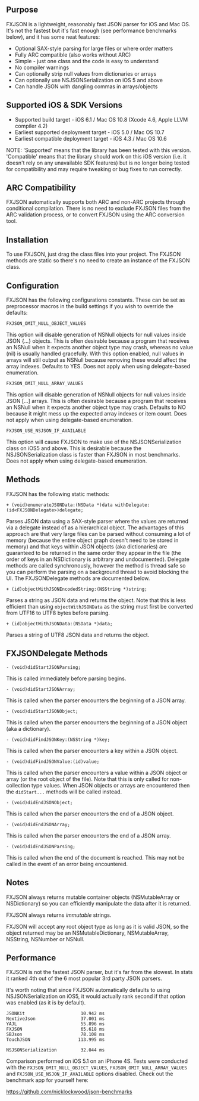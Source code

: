 Purpose
--------------

FXJSON is a lightweight, reasonably fast JSON parser for iOS and Mac OS. It's not the fastest but it's fast enough (see performance benchmarks below), and it has some neat features:

- Optional SAX-style parsing for large files or where order matters
- Fully ARC compatible (also works without ARC)
- Simple - just one class and the code is easy to understand
- No compiler warnings
- Can optionally strip null values from dictionaries or arrays
- Can optionally use NSJSONSerialization on iOS 5 and above
- Can handle JSON with dangling commas in arrays/objects


Supported iOS & SDK Versions
-----------------------------

* Supported build target - iOS 6.1 / Mac OS 10.8 (Xcode 4.6, Apple LLVM compiler 4.2)
* Earliest supported deployment target - iOS 5.0 / Mac OS 10.7
* Earliest compatible deployment target - iOS 4.3 / Mac OS 10.6

NOTE: 'Supported' means that the library has been tested with this version. 'Compatible' means that the library should work on this iOS version (i.e. it doesn't rely on any unavailable SDK features) but is no longer being tested for compatibility and may require tweaking or bug fixes to run correctly.


ARC Compatibility
------------------

FXJSON automatically supports both ARC and non-ARC projects through conditional compilation. There is no need to exclude FXJSON files from the ARC validation process, or to convert FXJSON using the ARC conversion tool.


Installation
---------------

To use FXJSON, just drag the class files into your project. The FXJSON methods are static so there's no need to create an instance of the FXJSON class.


Configuration
-----------------

FXJSON has the following configurations constants. These can be set as preprocessor macros in the build settings if you wish to override the defaults:

    FXJSON_OMIT_NULL_OBJECT_VALUES
    
This option will disable generation of NSNull objects for null values inside JSON {...} objects. This is often desirable because a program that receives an NSNull when it expects another object type may crash, whereas no value (nil) is usually handled gracefully. With this option enabled, null values in arrays will still output as NSNull because removing these would affect the array indexes. Defaults to YES. Does not apply when using delegate-based enumeration.

    FXJSON_OMIT_NULL_ARRAY_VALUES
    
This option will disable generation of NSNull objects for null values inside JSON [...] arrays. This is often desirable because a program that receives an NSNull when it expects another object type may crash. Defaults to NO because it might mess up the expected array indexes or item count. Does not apply when using delegate-based enumeration.

    FXJSON_USE_NSJSON_IF_AVAILABLE
    
This option will cause FXJSON to make use of the NSJSONSerialization class on iOS5 and above. This is desirable because the NSJSONSerialization class is faster than FXJSON in most benchmarks. Does not apply when using delegate-based enumeration.


Methods
----------------

FXJSON has the following static methods:

    + (void)enumerateJSONData:(NSData *)data withDelegate:(id<FXJSONDelegate>)delegate;

Parses JSON data using a SAX-style parser where the values are returned via a delegate instead of as a hierarchical object. The advantages of this approach are that very large files can be parsed without consuming a lot of memory (because the entire object graph doesn't need to be stored in memory) and that keys within JSON objects (aka dictionaries) are guaranteed to be returned in the same order they appear in the file (the order of keys in an NSDictionary is arbitrary and undocumented). Delegate methods are called synchronously, however the method is thread safe so you can perform the parsing on a background thread to avoid blocking the UI. The FXJSONDelegate methods are documented below.

    + (id)objectWithJSONEncodedString:(NSString *)string;

Parses a string as JSON data and returns the object. Note that this is less efficient than using `objectWithJSONData` as the string must first be converted from UTF16 to UTF8 bytes before parsing.

    + (id)objectWithJSONData:(NSData *)data;

Parses a string of UTF8 JSON data and returns the object.


FXJSONDelegate Methods
-------------------------

    - (void)didStartJSONParsing;
    
This is called immediately before parsing begins.
    
    - (void)didStartJSONArray;
    
This is called when the parser encounters the beginning of a JSON array.
    
    - (void)didStartJSONObject;
    
This is called when the parser encounters the beginning of a JSON object (aka a dictionary).
    
    - (void)didFindJSONKey:(NSString *)key;
    
This is called when the parser encounters a key within a JSON object.
    
    - (void)didFindJSONValue:(id)value;
    
This is called when the parser encounters a value within a JSON object or array (or the root object of the file). Note that this is only called for non-collection type values. When JSON objects or arrays are encountered then the `didStart...` methods will be called instead.
    
    - (void)didEndJSONObject;
    
This is called when the parser encounters the end of a JSON object.
    
    - (void)didEndJSONArray;
    
This is called when the parser encounters the end of a JSON array.
    
    - (void)didEndJSONParsing;
    
This is called when the end of the document is reached. This may not be called in the event of an error being encountered.


Notes
----------------

FXJSON always returns mutable container objects (NSMutableArray or NSDictionary) so you can efficiently manipulate the data after it is returned.

FXJSON always returns *immutable* strings.

FXJSON will accept any root object type as long as it is valid JSON, so the object returned may be an NSMutableDictionary, NSMutableArray, NSString, NSNumber or NSNull.


Performance
-----------------

FXJSON is not the fastest JSON parser, but it's far from the slowest. In stats it ranked 4th out of the 6 most popular 3rd party JSON parsers.

It's worth noting that since FXJSON automatically defaults to using NSJSONSerialization on iOS5, it would actually rank second if that option was enabled (as it is by default).

    JSONKit                     10.942 ms
    NextiveJson                 37.001 ms
    YAJL                        55.896 ms
    FXJSON                      65.618 ms
    SBJson                      78.108 ms
    TouchJSON                  113.995 ms
    
    NSJSONSerialization         32.044 ms

Comparison performed on iOS 5.1 on an iPhone 4S. Tests were conducted with the `FXJSON_OMIT_NULL_OBJECT_VALUES`, `FXJSON_OMIT_NULL_ARRAY_VALUES` and `FXJSON_USE_NSJON_IF_AVAILABLE` options disabled. Check out the benchmark app for yourself here:

https://github.com/nicklockwood/json-benchmarks